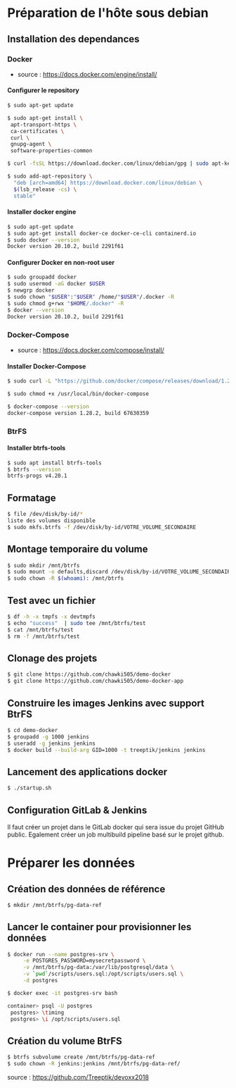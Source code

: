 # Préparation de l'hôte sous debian

## Installation des dependances

### Docker

- source : https://docs.docker.com/engine/install/

#### Configurer le repository

```bash
$ sudo apt-get update

$ sudo apt-get install \
 apt-transport-https \
 ca-certificates \
 curl \
 gnupg-agent \
 software-properties-common

$ curl -fsSL https://download.docker.com/linux/debian/gpg | sudo apt-key add -

$ sudo add-apt-repository \
  "deb [arch=amd64] https://download.docker.com/linux/debian \
  $(lsb_release -cs) \
  stable"
```

#### Installer docker engine

```bash
$ sudo apt-get update
$ sudo apt-get install docker-ce docker-ce-cli containerd.io
$ sudo docker --version
Docker version 20.10.2, build 2291f61
```

#### Configurer Docker en non-root user

```bash
$ sudo groupadd docker
$ sudo usermod -aG docker $USER
$ newgrp docker
$ sudo chown "$USER":"$USER" /home/"$USER"/.docker -R
$ sudo chmod g+rwx "$HOME/.docker" -R
$ docker --version
Docker version 20.10.2, build 2291f61
```

### Docker-Compose

- source : https://docs.docker.com/compose/install/

#### Installer Docker-Compose

```bash
$ sudo curl -L "https://github.com/docker/compose/releases/download/1.28.2/docker-compose-$(uname -s)-$(uname -m)" -o /usr/local/bin/docker-compose

$ sudo chmod +x /usr/local/bin/docker-compose

$ docker-compose --version
docker-compose version 1.28.2, build 67630359
```

### BtrFS

#### Installer btrfs-tools

```bash
$ sudo apt install btrfs-tools
$ btrfs --version
btrfs-progs v4.20.1
```

## Formatage

```bash
$ file /dev/disk/by-id/*
liste des volumes disponible
$ sudo mkfs.btrfs -f /dev/disk/by-id/VOTRE_VOLUME_SECONDAIRE
```

## Montage temporaire du volume

```bash
$ sudo mkdir /mnt/btrfs
$ sudo mount -o defaults,discard /dev/disk/by-id/VOTRE_VOLUME_SECONDAIRE /mnt/btrfs/
$ sudo chown -R $(whoami): /mnt/btrfs
```

## Test avec un fichier
```bash
$ df -h -x tmpfs -x devtmpfs
$ echo "success"  | sudo tee /mnt/btrfs/test
$ cat /mnt/btrfs/test
$ rm -f /mnt/btrfs/test
```

## Clonage des projets

```bash
$ git clone https://github.com/chawki505/demo-docker
$ git clone https://github.com/chawki505/demo-docker-app
```

## Construire les images Jenkins avec support BtrFS

```bash
$ cd demo-docker
$ groupadd -g 1000 jenkins
$ useradd -g jenkins jenkins
$ docker build --build-arg GID=1000 -t treeptik/jenkins jenkins
```

## Lancement des applications docker

```bash
$ ./startup.sh
```

## Configuration GitLab & Jenkins

Il faut créer un projet dans le GitLab docker qui sera issue du projet GitHub public.
Egalement créer un job multibuild pipeline basé sur le projet github.

# Préparer les données

## Création des données de référence

```bash
$ mkdir /mnt/btrfs/pg-data-ref
```

## Lancer le container pour provisionner les données

```bash
$ docker run --name postgres-srv \
	 -e POSTGRES_PASSWORD=mysecretpassword \
	 -v /mnt/btrfs/pg-data:/var/lib/postgresql/data \
	 -v `pwd`/scripts/users.sql:/opt/scripts/users.sql \
	 -d postgres

$ docker exec -it postgres-srv bash

container> psql -U postgres
 postgres> \timing
 postgres> \i /opt/scripts/users.sql
```

## Création du volume BtrFS

```bash
$ btrfs subvolume create /mnt/btrfs/pg-data-ref
$ sudo chown -R jenkins:jenkins /mnt/btrfs/pg-data-ref/
```

source : <https://github.com/Treeptik/devoxx2018>